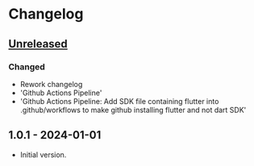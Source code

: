 # Changelog

## [Unreleased]

### Changed

- Rework changelog
- 'Github Actions Pipeline'
- 'Github Actions Pipeline: Add SDK file containing flutter into .github/workflows to make github installing flutter and not dart SDK'

## 1.0.1 - 2024-01-01

- Initial version.

[Unreleased]: https://github.com/inlavigo/gg_fake_timer/compare/1.0.1...HEAD
